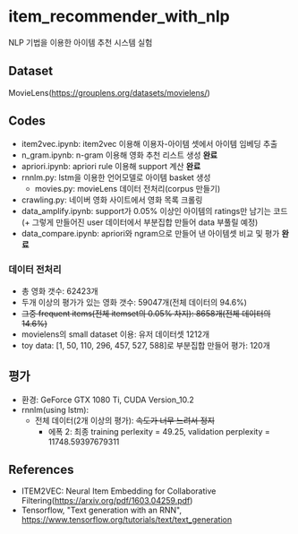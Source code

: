 # item_recommender_with_nlp
NLP 기법을 이용한 아이템 추천 시스템 실험

## Dataset
MovieLens(https://grouplens.org/datasets/movielens/)

## Codes
* item2vec.ipynb: item2vec 이용해 이용자-아이템 셋에서 아이템 임베딩 추출
* n_gram.ipynb: n-gram 이용해 영화 추천 리스트 생성 __완료__
* apriori.ipynb: apriori rule 이용해 support 계산 __완료__
* rnnlm.py: lstm을 이용한 언어모델로 아이템 basket 생성
    * movies.py: movieLens 데이터 전처리(corpus 만들기)
* crawling.py: 네이버 영화 사이트에서 영화 목록 크롤링
* data_amplify.ipynb: support가 0.05% 이상인 아이템의 ratings만 남기는 코드(+ 그렇게 만들어진 user 데이터에서 부분집합 만들어 data 부풀릴 예정)
* data_compare.ipynb: apriori와 ngram으로 만들어 낸 아이템셋 비교 및 평가 __완료__

### 데이터 전처리
* 총 영화 갯수: 62423개
* 두개 이상의 평가가 있는 영화 갯수: 59047개(전체 데이터의 94.6%)
* ~~그중 frequent items(전체 itemset의 0.05% 차지): 8658개(전체 데이터의 14.6%)~~
* movielens의 small dataset 이용: 유저 데이터셋 1212개
* toy data: [1, 50, 110, 296, 457, 527, 588]로 부분집합 만들어 평가: 120개

## 평가
* 환경: GeForce GTX 1080 Ti, CUDA Version_10.2    
* rnnlm(using lstm):
  * 전체 데이터(2개 이상의 평가): ~~속도가 너무 느려서 정지~~
    * 에폭 2: 최종 training perlexity = 49.25, validation perplexity = 11748.59397679311

## References
* ITEM2VEC: Neural Item Embedding for Collaborative Filtering(https://arxiv.org/pdf/1603.04259.pdf)
* Tensorflow, "Text generation with an RNN", https://www.tensorflow.org/tutorials/text/text_generation
